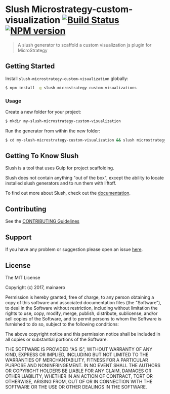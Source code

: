 # Slush Microstrategy-custom-visualization [![Build Status](https://secure.travis-ci.org/mainaero/slush-microstrategy-custom-visualization.png?branch=master)](https://travis-ci.org/mainaero/slush-microstrategy-custom-visualization) [![NPM version](https://badge-me.herokuapp.com/api/npm/slush-microstrategy-custom-visualization.png)](http://badges.enytc.com/for/npm/slush-microstrategy-custom-visualization)

>  A slush generator to scaffold a custom visualization js plugin for MicroStrategy


## Getting Started

Install `slush-microstrategy-custom-visualization` globally:

```bash
$ npm install -g slush-microstrategy-custom-visualizations
```

### Usage

Create a new folder for your project:

```bash
$ mkdir my-slush-microstrategy-custom-visualization
```

Run the generator from within the new folder:

```bash
$ cd my-slush-microstrategy-custom-visualization && slush microstrategy-custom-visualization
```

## Getting To Know Slush

Slush is a tool that uses Gulp for project scaffolding.

Slush does not contain anything "out of the box", except the ability to locate installed slush generators and to run them with liftoff.

To find out more about Slush, check out the [documentation](https://github.com/slushjs/slush).

## Contributing

See the [CONTRIBUTING Guidelines](https://github.com/mainaero/slush-microstrategy-custom-visualizations/blob/master/CONTRIBUTING.md)

## Support
If you have any problem or suggestion please open an issue [here](https://github.com/mainaero/slush-microstrategy-custom-visualizations/issues).

## License

The MIT License

Copyright (c) 2017, mainaero

Permission is hereby granted, free of charge, to any person
obtaining a copy of this software and associated documentation
files (the "Software"), to deal in the Software without
restriction, including without limitation the rights to use,
copy, modify, merge, publish, distribute, sublicense, and/or sell
copies of the Software, and to permit persons to whom the
Software is furnished to do so, subject to the following
conditions:

The above copyright notice and this permission notice shall be
included in all copies or substantial portions of the Software.

THE SOFTWARE IS PROVIDED "AS IS", WITHOUT WARRANTY OF ANY KIND,
EXPRESS OR IMPLIED, INCLUDING BUT NOT LIMITED TO THE WARRANTIES
OF MERCHANTABILITY, FITNESS FOR A PARTICULAR PURPOSE AND
NONINFRINGEMENT. IN NO EVENT SHALL THE AUTHORS OR COPYRIGHT
HOLDERS BE LIABLE FOR ANY CLAIM, DAMAGES OR OTHER LIABILITY,
WHETHER IN AN ACTION OF CONTRACT, TORT OR OTHERWISE, ARISING
FROM, OUT OF OR IN CONNECTION WITH THE SOFTWARE OR THE USE OR
OTHER DEALINGS IN THE SOFTWARE.
